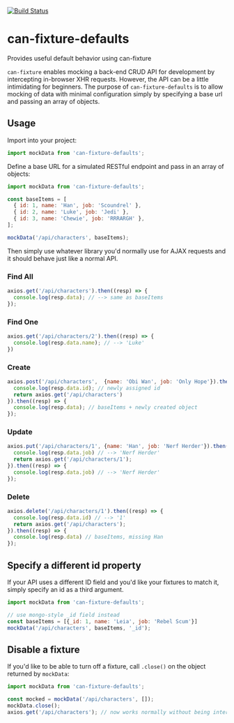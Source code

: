[![Build Status](https://travis-ci.org/ramblinjan/can-fixture-defaults.svg?branch=master)](https://travis-ci.org/ramblinjan/can-fixture-defaults)

# can-fixture-defaults
Provides useful default behavior using can-fixture

`can-fixture` enables mocking a back-end CRUD API for development by intercepting in-browser XHR requests. However, the API can be a little intimidating for beginners. The purpose of `can-fixture-defaults` is to allow mocking of data with minimal configuration simply by specifying a base url and passing an array of objects.

## Usage

Import into your project:

```js
import mockData from 'can-fixture-defaults';
```

Define a base URL for a simulated RESTful endpoint and pass in an array of objects:

```js
import mockData from 'can-fixture-defaults';

const baseItems = [
  { id: 1, name: 'Han', job: 'Scoundrel' },
  { id: 2, name: 'Luke', job: 'Jedi' },
  { id: 3, name: 'Chewie', job: 'RRRARGH' },
];

mockData('/api/characters', baseItems);
```

Then simply use whatever library you'd normally use for AJAX requests and it should behave just like a normal API.

### Find All
```js
axios.get('/api/characters').then((resp) => {
  console.log(resp.data); // --> same as baseItems
});
```

### Find One
```js
axios.get('/api/characters/2').then((resp) => {
  console.log(resp.data.name); // --> 'Luke'
})
```

### Create
```js
axios.post('/api/characters',  {name: 'Obi Wan', job: 'Only Hope'}).then((resp) => {
  console.log(resp.data.id); // newly assigned id
  return axios.get('/api/characters')
}).then((resp) => {
  console.log(resp.data); // baseItems + newly created object
});
```

### Update
```js
axios.put('/api/characters/1', {name: 'Han', job: 'Nerf Herder'}).then((resp) => {
  console.log(resp.data.job) // --> 'Nerf Herder'
  return axios.get('/api/characters/1');
}).then((resp) => {
  console.log(resp.data.job) // --> 'Nerf Herder'
});
```

### Delete

```js
axios.delete('/api/characters/1').then((resp) => {
  console.log(resp.data.id) // --> '1'
  return axios.get('/api/characters');
}).then((resp) => {
  console.log(resp.data) // baseItems, missing Han
});
```

## Specify a different id property

If your API uses a different ID field and you'd like your fixtures to match it, simply specify an id as a third argument.

```js
import mockData from 'can-fixture-defaults';

// use mongo-style _id field instead
const baseItems = [{_id: 1, name: 'Leia', job: 'Rebel Scum'}]
mockData('/api/characters', baseItems, '_id');
```

## Disable a fixture

If you'd like to be able to turn off a fixture, call `.close()` on the object returned by `mockData`:

```js
import mockData from 'can-fixture-defaults';

const mocked = mockData('/api/characters', []);
mockData.close();
axios.get('/api/characters'); // now works normally without being intercepted
```